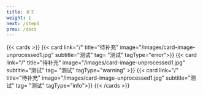 ```yaml
---
title: 关于
weight: 1
next: /step1
prev: /docs
---
```


{{< cards >}}
  {{< card link="/" title="待补充" image="/images/card-image-unprocessed1.jpg" subtitle="测试" tag= "测试" tagType="error">}}
  {{< card link="/" title="待补充" image="/images/card-image-unprocessed1.jpg" subtitle="测试" tag= "测试" tagType="warning" >}}
  {{< card link="/" title="待补充" image="/images/card-image-unprocessed1.jpg" subtitle="测试" tag= "测试" tagType="info">}}
{{< /cards >}}




